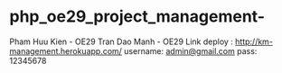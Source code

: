 # php_oe29_project_management-
Pham Huu Kien - OE29
Tran Dao Manh - OE29
Link deploy : http://km-management.herokuapp.com/
username: admin@gmail.com
pass: 12345678
